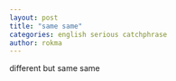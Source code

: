 ```yaml
---
layout: post
title: "same same"
categories: english serious catchphrase
author: rokma
---
```


different but same same
